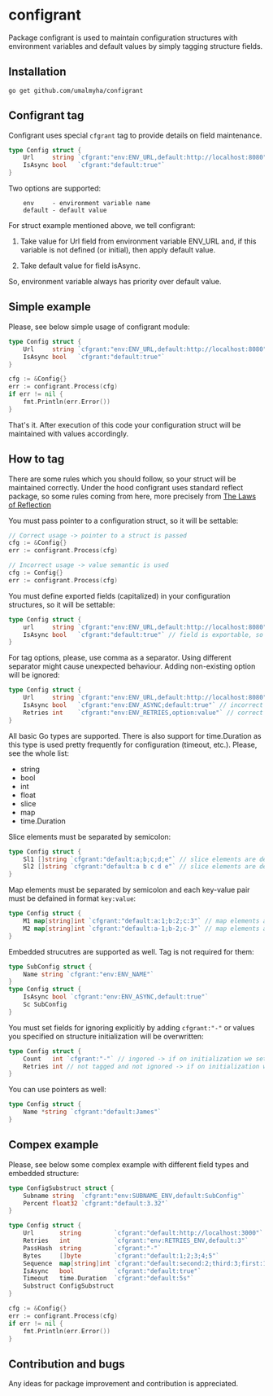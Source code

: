 # configrant

Package configrant is used to maintain configuration structures with environment variables and default values by simply tagging structure fields.

## Installation

```
go get github.com/umalmyha/configrant
```

## Configrant tag

Configrant uses special `cfgrant` tag to provide details on field maintenance.

```go
type Config struct {
	Url 	string `cfgrant:"env:ENV_URL,default:http://localhost:8080"`
	IsAsync	bool   `cfgrant:"default:true"`
}
```

Two options are supported:

```
    env     - environment variable name
    default - default value
```

For struct example mentioned above, we tell configrant:

1. Take value for Url field from environment variable ENV_URL and, if this variable is not defined (or initial), then apply default value.

2. Take default value for field isAsync.

So, environment variable always has priority over default value.

## Simple example

Please, see below simple usage of configrant module:

```go
type Config struct {
	Url 	string `cfgrant:"env:ENV_URL,default:http://localhost:8080"`
	IsAsync	bool   `cfgrant:"default:true"`
}

cfg := &Config{}
err := configrant.Process(cfg)
if err != nil {
	fmt.Println(err.Error())
}
```

That's it. After execution of this code your configuration struct will be maintained with values accordingly.

## How to tag

There are some rules which you should follow, so your struct will be maintained correctly.
Under the hood configrant uses standard reflect package, so some rules coming from here, more precisely from [The Laws of Reflection](https://go.dev/blog/laws-of-reflection)

You must pass pointer to a configuration struct, so it will be settable:

```go
// Correct usage -> pointer to a struct is passed
cfg := &Config{}
err := configrant.Process(cfg)

// Incorrect usage -> value semantic is used
cfg := Config{}
err := configrant.Process(cfg)
```

You must define exported fields (capitalized) in your configuration structures, so it will be settable:

```go
type Config struct {
	url 	string `cfgrant:"env:ENV_URL,default:http://localhost:8080"` // field is unexportable, so not settable -> will be ignored even if tagged
	IsAsync	bool   `cfgrant:"default:true"` // field is exportable, so settable
}
```

For tag options, please, use comma as a separator. Using different separator might cause unexpected behaviour. Adding non-existing option will be ignored:

```go
type Config struct {
	Url 	string `cfgrant:"env:ENV_URL,default:http://localhost:8080"` // correct tag
	IsAsync	bool   `cfgrant:"env:ENV_ASYNC;default:true"` // incorrect tag -> ';' delimiter is used instead of ','
	Retries int    `cfgrant:"env:ENV_RETRIES,option:value"` // correct tag, but property 'option' is ignored
}
```

All basic Go types are supported. There is also support for time.Duration as this type is used pretty frequently for configuration (timeout, etc.). Please, see the whole list:

- string
- bool
- int
- float
- slice
- map
- time.Duration

Slice elements must be separated by semicolon:

```go
type Config struct {
	Sl1 []string `cfgrant:"default:a;b;c;d;e"` // slice elements are defined correctly
	Sl2 []string `cfgrant:"default:a b c d e"` // slice elements are defined incorrectly -> space separator is used
}
```

Map elements must be separated by semicolon and each key-value pair must be defained in format `key:value`:

```go
type Config struct {
	M1 map[string]int `cfgrant:"default:a:1;b:2;c:3"` // map elements are defined correctly
	M2 map[string]int `cfgrant:"default:a-1;b-2;c-3"` // map elements are defined incorrectly -> key-value format is incorrect
}
```

Embedded strucutres are supported as well. Tag is not required for them:

```go
type SubConfig struct {
	Name string `cfgrant:"env:ENV_NAME"`
}
type Config struct {
	IsAsync	bool `cfgrant:"env:ENV_ASYNC,default:true"`
	Sc SubConfig
}
```

You must set fields for ignoring explicitly by adding `cfgrant:"-"` or values you specified on structure initialization will be overwritten:

```go
type Config struct {
	Count	int `cfgrant:"-"` // ingored -> if on initialization we set Count equal to 5 it will stay unchanged
	Retries int	// not tagged and not ignored -> if on initialization we set Retries equal to 3 it will be set to 0 (zero value)
}
```

You can use pointers as well:

```go
type Config struct {
	Name *string `cfgrant:"default:James"`
}
```

## Compex example

Please, see below some complex example with different field types and embedded structure:

```go
type ConfigSubstruct struct {
	Subname string  `cfgrant:"env:SUBNAME_ENV,default:SubConfig"`
	Percent float32 `cfgrant:"default:3.32"`
}

type Config struct {
	Url       string         `cfgrant:"default:http://localhost:3000"`
	Retries   int            `cfgrant:"env:RETRIES_ENV,default:3"`
	PassHash  string         `cfgrant:"-"`
	Bytes     []byte         `cfgrant:"default:1;2;3;4;5"`
	Sequence  map[string]int `cfgrant:"default:second:2;third:3;first:1"`
	IsAsync   bool           `cfgrant:"default:true"`
	Timeout   time.Duration  `cfgrant:"default:5s"`
	Substruct ConfigSubstruct
}

cfg := &Config{}
err := configrant.Process(cfg)
if err != nil {
	fmt.Println(err.Error())
}
```

## Contribution and bugs

Any ideas for package improvement and contribution is appreciated.
